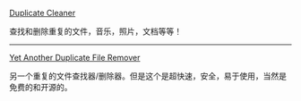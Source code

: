 [Duplicate Cleaner](https://www.digitalvolcano.co.uk/duplicatecleaner.html)

查找和删除重复的文件，音乐，照片，文档等等！

*****

[Yet Another Duplicate File Remover](https://sourceforge.net/projects/yadfr/)

另一个重复的文件查找器/删除器。但是这个是超快速，安全，易于使用，当然是免费的和开源的。